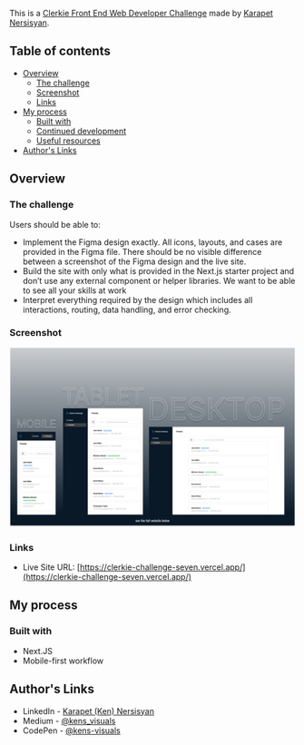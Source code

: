 This is a [Clerkie Front End Web Developer Challenge](https://www.clerkie.io/) made by [Karapet Nersisyan](https://www.ken.engineer/).

## Table of contents

- [Overview](#overview)
  - [The challenge](#the-challenge)
  - [Screenshot](#screenshot)
  - [Links](#links)
- [My process](#my-process)
  - [Built with](#built-with)
  - [Continued development](#continued-development)
  - [Useful resources](#useful-resources)
- [Author's Links](#authors-links)

## Overview

### The challenge

Users should be able to:

- Implement the Figma design exactly. All icons, layouts, and cases are provided in the Figma file. There should be no visible difference between a screenshot of the Figma design and the live site.
- Build the site with only what is provided in the Next.js starter project and don’t use any external component or helper libraries. We want to be able to see all your skills at work
- Interpret everything required by the design which includes all interactions, routing, data handling, and error checking.

### Screenshot

![screenshot](./screenshot.png)

### Links

- Live Site URL: [https://clerkie-challenge-seven.vercel.app/](https://clerkie-challenge-seven.vercel.app/)

## My process

### Built with

- Next.JS
- Mobile-first workflow

## Author's Links

- LinkedIn - [Karapet (Ken) Nersisyan](https://www.linkedin.com/in/karo-nersisyan-135118129/)
- Medium - [@kens_visuals](https://medium.com/@kens_visuals)
- CodePen - [@kens-visuals](https://codepen.io/kens-visuals)
